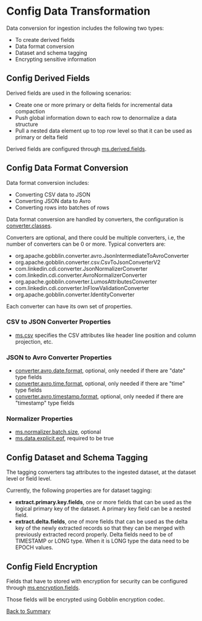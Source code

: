 # Config Data Transformation

Data conversion for ingestion includes the following two types:
- To create derived fields
- Data format conversion
- Dataset and schema tagging
- Encrypting sensitive information

## Config Derived Fields

Derived fields are used in the following scenarios:

- Create one or more primary or delta fields for incremental data compaction
- Push global information down to each row to denormalize a data structure
- Pull a nested data element up to top row level so that it can be used as primary or delta field

Derived fields are configured through [ms.derived.fields](../parameters/ms.derived.fields.md).

## Config Data Format Conversion

Data format conversion includes:

- Converting CSV data to JSON
- Converting JSON data to Avro
- Converting rows into batches of rows

Data format conversion are handled by converters, the configuration is [converter.classes](../parameters/converter.classes.md).

Converters are optional, and there could be multiple converters, i.e, the number of converters can be 0 or more.
Typical converters are:
- org.apache.gobblin.converter.avro.JsonIntermediateToAvroConverter
- org.apache.gobblin.converter.csv.CsvToJsonConverterV2
- com.linkedin.cdi.converter.JsonNormalizerConverter
- com.linkedin.cdi.converter.AvroNormalizerConverter  
- org.apache.gobblin.converter.LumosAttributesConverter
- com.linkedin.cdi.converter.InFlowValidationConverter
- org.apache.gobblin.converter.IdentityConverter

Each converter can have its own set of properties.

### CSV to JSON Converter Properties

- [ms.csv](../parameters/ms.csv.md) specifies the CSV attributes like header line position and column projection, etc.

### JSON to Avro Converter Properties

- [converter.avro.date.format](../parameters/converter.avro.date.format.md), optional, only needed if there are "date" type fields
- [converter.avro.time.format](../parameters/converter.avro.time.format.md), optional, only needed if there are "time" type fields
- [converter.avro.timestamp.format](../parameters/converter.avro.timestamp.format.md), optional, only needed if there are "timestamp" type fields

### Normalizer Properties

- [ms.normalizer.batch.size](../parameters/ms.normalizer.batch.size.md), optional
- [ms.data.explicit.eof](../parameters/ms.data.explicit.eof.md), required to be true 

## Config Dataset and Schema Tagging

The tagging converters tag attributes to the ingested dataset, at the dataset level or field level.

Currently, the following properties are for dataset tagging:
- **extract.primary.key.fields**, one or more fields that can be used as the logical primary key of the dataset. A primary
  key field can be a nested field. 
- **extract.delta.fields**, one of more fields that can be used as the delta key of the newly extracted records so that they
  can be merged with previously extracted record properly. Delta fields need to be of TIMESTAMP or LONG type. When it is LONG type
  the data need to be EPOCH values. 

## Config Field Encryption

Fields that have to stored with encryption for security can be configured through [ms.encryption.fields](../parameters/ms.encryption.fields.md). 

Those fields will be encrypted using Gobblin encryption codec. 

[Back to Summary](summary.md#config-data-transformation)